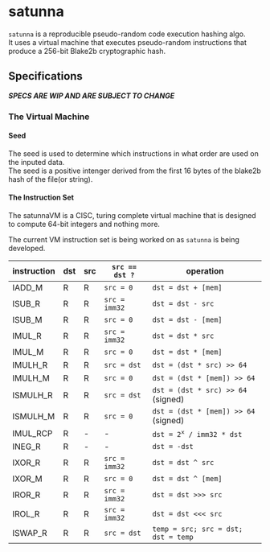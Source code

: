 # satunna

`satunna` is a reproducible pseudo-random code execution hashing algo.   
It uses a virtual machine that executes pseudo-random instructions that produce a 256-bit Blake2b cryptographic hash.   

## Specifications

***__SPECS ARE WIP AND ARE SUBJECT TO CHANGE__***

### The Virtual Machine

#### Seed

The seed is used to determine which instructions in what order are used on the inputed data.   
The seed is a positive intenger derived from the first 16 bytes of the blake2b hash of the file(or string).

#### The Instruction Set

The satunnaVM is a CISC, turing complete virtual machine that is designed to compute 64-bit integers and nothing more.  


The current VM instruction set is being worked on as `satunna` is being developed.

|instruction|dst|src|`src == dst ?`|operation|
|-|-|-|-|-|
|IADD_M|R|R|`src = 0`|`dst = dst + [mem]`|
|ISUB_R|R|R|`src = imm32`|`dst = dst - src`|
|ISUB_M|R|R|`src = 0`|`dst = dst - [mem]`|
|IMUL_R|R|R|`src = imm32`|`dst = dst * src`|
|IMUL_M|R|R|`src = 0`|`dst = dst * [mem]`|
|IMULH_R|R|R|`src = dst`|`dst = (dst * src) >> 64`|
|IMULH_M|R|R|`src = 0`|`dst = (dst * [mem]) >> 64`|
|ISMULH_R|R|R|`src = dst`|`dst = (dst * src) >> 64` (signed)|
|ISMULH_M|R|R|`src = 0`|`dst = (dst * [mem]) >> 64` (signed)|
|IMUL_RCP|R|-|-|<code>dst = 2<sup>x</sup> / imm32 * dst</code>|
|INEG_R|R|-|-|`dst = -dst`|
|IXOR_R|R|R|`src = imm32`|`dst = dst ^ src`|
|IXOR_M|R|R|`src = 0`|`dst = dst ^ [mem]`|
|IROR_R|R|R|`src = imm32`|`dst = dst >>> src`|
|IROL_R|R|R|`src = imm32`|`dst = dst <<< src`|
|ISWAP_R|R|R|`src = dst`|`temp = src; src = dst; dst = temp`|